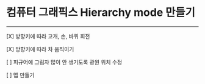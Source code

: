 # 컴퓨터 그래픽스 Hierarchy mode 만들기

***

[X] 방향키에 따라 고개, 손, 바퀴 회전

[X] 방향키에 따라 차 움직이기 

[ ] 피규어에 그림자 많이 안 생기도록 광원 위치 수정

[ ] 맵 만들기


